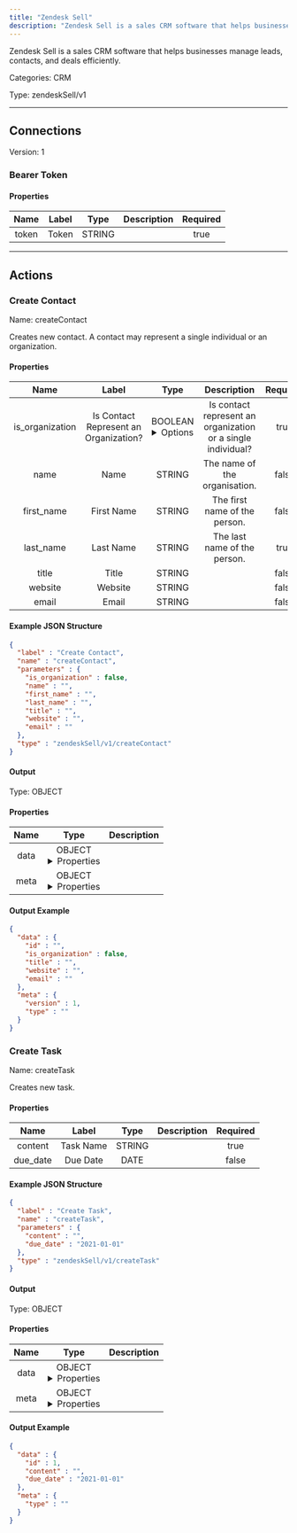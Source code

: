 ```yaml
---
title: "Zendesk Sell"
description: "Zendesk Sell is a sales CRM software that helps businesses manage leads, contacts, and deals efficiently."
---
```


Zendesk Sell is a sales CRM software that helps businesses manage leads, contacts, and deals efficiently.


Categories: CRM


Type: zendeskSell/v1

<hr />



## Connections

Version: 1


### Bearer Token

#### Properties

|      Name       |      Label     |     Type     |     Description     | Required |
|:---------------:|:--------------:|:------------:|:-------------------:|:--------:|
| token | Token | STRING |  | true |





<hr />



## Actions


### Create Contact
Name: createContact

Creates new contact. A contact may represent a single individual or an organization.

#### Properties

|      Name       |      Label     |     Type     |     Description     | Required |
|:---------------:|:--------------:|:------------:|:-------------------:|:--------:|
| is_organization | Is Contact Represent an Organization? | BOOLEAN <details> <summary> Options </summary> true, false </details> | Is contact represent an organization or a single individual? | true |
| name | Name | STRING | The name of the organisation. | false |
| first_name | First Name | STRING | The first name of the person. | false |
| last_name | Last Name | STRING | The last name of the person. | true |
| title | Title | STRING |  | false |
| website | Website | STRING |  | false |
| email | Email | STRING |  | false |

#### Example JSON Structure
```json
{
  "label" : "Create Contact",
  "name" : "createContact",
  "parameters" : {
    "is_organization" : false,
    "name" : "",
    "first_name" : "",
    "last_name" : "",
    "title" : "",
    "website" : "",
    "email" : ""
  },
  "type" : "zendeskSell/v1/createContact"
}
```

#### Output



Type: OBJECT


#### Properties

|     Name     |     Type     |     Description     |
|:------------:|:------------:|:-------------------:|
| data | OBJECT <details> <summary> Properties </summary> {STRING\(id), BOOLEAN\(is_organization), STRING\(title), STRING\(website), STRING\(email)} </details> |  |
| meta | OBJECT <details> <summary> Properties </summary> {INTEGER\(version), STRING\(type)} </details> |  |




#### Output Example
```json
{
  "data" : {
    "id" : "",
    "is_organization" : false,
    "title" : "",
    "website" : "",
    "email" : ""
  },
  "meta" : {
    "version" : 1,
    "type" : ""
  }
}
```


### Create Task
Name: createTask

Creates new task.

#### Properties

|      Name       |      Label     |     Type     |     Description     | Required |
|:---------------:|:--------------:|:------------:|:-------------------:|:--------:|
| content | Task Name | STRING |  | true |
| due_date | Due Date | DATE |  | false |

#### Example JSON Structure
```json
{
  "label" : "Create Task",
  "name" : "createTask",
  "parameters" : {
    "content" : "",
    "due_date" : "2021-01-01"
  },
  "type" : "zendeskSell/v1/createTask"
}
```

#### Output



Type: OBJECT


#### Properties

|     Name     |     Type     |     Description     |
|:------------:|:------------:|:-------------------:|
| data | OBJECT <details> <summary> Properties </summary> {INTEGER\(id), STRING\(content), DATE\(due_date)} </details> |  |
| meta | OBJECT <details> <summary> Properties </summary> {STRING\(type)} </details> |  |




#### Output Example
```json
{
  "data" : {
    "id" : 1,
    "content" : "",
    "due_date" : "2021-01-01"
  },
  "meta" : {
    "type" : ""
  }
}
```




